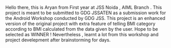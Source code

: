 Hello there, this is Aryan from First year at JSS Noida , AIML Branch .
This project is meant to be submitted to GDG JSSATEN as a submission work for the Android Workshop conducted by GDG JSS.
This project is an enhanced version of the original project with extra feature of telling BMI category according to BMI calculated from the data given by the user.
Hope to be selected as WINNER ! 
Nevertheless , learnt a lot from this workshop and project develepment after brainstorming for days.
